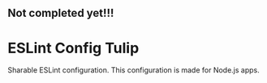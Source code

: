 ## Not completed yet!!!

# ESLint Config Tulip
Sharable ESLint configuration.
This configuration is made for Node.js apps.
